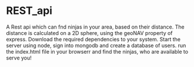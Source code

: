 # REST_api
A Rest api which can fnd  ninjas in your area, based on their distance. The distance is calculated on a 2D sphere, using the geoNAV property of express.
Download the required dependencies to your system.
Start the server using node, sign into mongodb and create a database of users.
run the index.html file in your browserr and find the ninjas, who are available to serve you!
